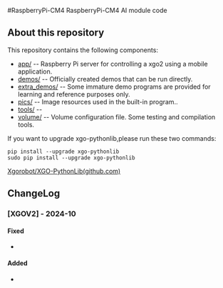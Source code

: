 #RaspberryPi-CM4
RaspberryPi-CM4 AI module code

## About this repository

This repository contains the following components:

- [app/](https://github.com/Xgorobot/RaspberryPi-CM4/tree/main/RaspberryPi-CM4-main/app) -- Raspberry Pi server for controlling a xgo2 using a mobile application.
- [demos/](https://github.com/Xgorobot/RaspberryPi-CM4/tree/main/RaspberryPi-CM4-main/demos) -- Officially created demos that can be run directly.
- [extra_demos/](https://github.com/Xgorobot/RaspberryPi-CM4/tree/main/RaspberryPi-CM4-main/extra_demos) -- Some immature demo programs are provided for learning and reference purposes only. 
- [pics/](https://github.com/Xgorobot/RaspberryPi-CM4/tree/main/RaspberryPi-CM4-main/pics) -- Image resources used in the built-in program..
- [tools/](https://github.com/Xgorobot/RaspberryPi-CM4/tree/main/RaspberryPi-CM4-main/tools) --
- [volume/](https://github.com/Xgorobot/RaspberryPi-CM4/tree/main/RaspberryPi-CM4-main/volume) -- Volume configuration file.
Some testing and compilation tools.

If you want to upgrade xgo-pythonlib,please run these two commands:

```
pip install --upgrade xgo-pythonlib
sudo pip install --upgrade xgo-pythonlib
```

[Xgorobot/XGO-PythonLib(github.com)](https://github.com/Xgorobot/XGO-PythonLib)

## ChangeLog
### [XGOV2] - 2024-10

#### Fixed
- 
#### Added

- 

